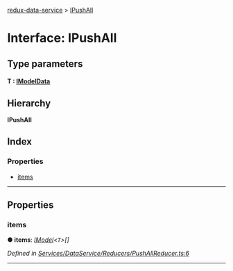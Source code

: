 [redux-data-service](../README.md) > [IPushAll](../interfaces/ipushall.md)

# Interface: IPushAll

## Type parameters
#### T :  [IModelData](imodeldata.md)
## Hierarchy

**IPushAll**

## Index

### Properties

* [items](ipushall.md#items)

---

## Properties

<a id="items"></a>

###  items

**● items**: *[IModel](imodel.md)<`T`>[]*

*Defined in [Services/DataService/Reducers/PushAllReducer.ts:6](https://github.com/Rediker-Software/redux-data-service/blob/d832b55/src/Services/DataService/Reducers/PushAllReducer.ts#L6)*

___

